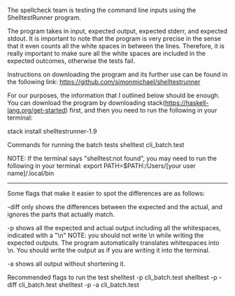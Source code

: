 The spellcheck team is testing the command line inputs using the ShelltestRunner program.

The program takes in input, expected output, expected stderr, and expected stdout.
It is important to note that the program is very precise in the sense that it even counts all the white spaces in between the lines. Therefore, it is really important to make sure all the white spaces are included in the expected outcomes, otherwise the tests fail.

Instructions on downloading the program and its further use can be found in the following link: https://github.com/simonmichael/shelltestrunner

For our purposes, the information that I outlined below should be enough. You can download the program by downloading stack(https://haskell-lang.org/get-started) first, and then you need to run the following in your terminal:

stack install shelltestrunner-1.9

Commands for running the batch tests
shelltest cli_batch.test

NOTE: If the terminal says "shelltest:not found", you may need to run the following in your terminal:
export PATH=$PATH:/Users/[your user name]/.local/bin

-----------------------------------------------------------

Some flags that make it easier to spot the differences are as follows:

-diff only shows the differences between the expected and the actual, and ignores the parts that actually match.

-p shows all the expected and actual output including all the whitespaces, indicated with a "\n"
NOTE: you should not write \n while writing the expected outputs. The program automatically translates whitespaces into \n. You should write the output as if you are writing it into the terminal.

-a shows all output without shortening it.

Recommended flags to run the test
shelltest -p cli_batch.test
shelltest -p -diff cli_batch.test
shelltest -p -a cli_batch.test

